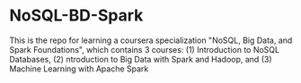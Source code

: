 # NoSQL-BD-Spark
This is the repo for learning a coursera specialization "NoSQL, Big Data, and Spark Foundations", which contains 3 courses: (1) Introduction to NoSQL Databases, (2) ntroduction to Big Data with Spark and Hadoop, and (3) Machine Learning with Apache Spark
